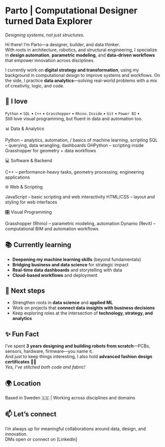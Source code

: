 #  Parto | Computational Designer turned Data Explorer  
*Designing systems, not just structures.*

Hi there! I’m Parto—a designer, builder, and data thinker.  
With roots in architecture, robotics, and structural engineering, I specialize in **design automation**, **parametric modeling**, and **data-driven workflows** that empower innovation across disciplines.

I currently work on **digital strategy and transformation**, using my background in computational design to improve systems and workflows. On the side, I practice **data analytics**—solving real-world problems with a mix of creativity, logic, and code.

## 🧰 I love
`Python` • `SQL` • `C++` • `Grasshopper` • `Rhino.Inside` • `Git` • `Power BI` •  
Still love visual programming, but fluent in data and automation too.

📊 Data & Analytics

Python – analytics, automation, / basics of machine learning, scripting
SQL – querying, data wrangling, dashboards
GHPython – scripting inside Grasshopper for geometry + data workflows

💻 Software & Backend

C++ – performance-heavy tasks, geometry processing, engineering applications

🌐 Web & Scripting

JavaScript – basic scripting and web interactivity
HTML/CSS – layout and styling for web interfaces

🎛️ Visual Programming

Grasshopper (Rhino) – parametric modeling, automation
Dynamo (Revit) – computational BIM and automation workflows

## 📚 Currently learning
- **Deepening my machine learning skills** (beyond fundamentals)
- **Bridging business and data science** for strategic impact
- **Real-time data dashboards** and storytelling with data
- **Cloud-based workflows** and deployment

## 🚀 Next steps
- Strengthen roots in **data science** and **applied ML**
- Work on projects that **connect data insights with business decisions**
- Keep exploring roles at the intersection of **technology, strategy, and analytics**

  
## ✨ Fun Fact
I’ve spent **3 years designing and building robots from scratch**—PCBs, sensors, hardware, firmware—you name it.  
And just to keep things interesting, I also hold **advanced fashion design certificates** 👗🤖  
*Yes, I’ve stitched both code and fabric!*


## 🌍 Location
Based in Sweden 🇸🇪 | Working across disciplines and domains

## 📫 Let’s connect
I’m always up for meaningful collaborations around data, design, and innovation.  
DMs open or connect on [LinkedIn]
